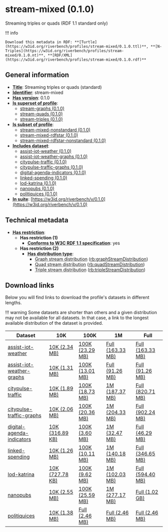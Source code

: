 # stream-mixed (0.1.0)

Streaming triples or quads (RDF 1.1 standard only)

!!! info

    Download this metadata in RDF: **[Turtle](https://w3id.org/riverbench/profiles/stream-mixed/0.1.0.ttl)**, **[N-Triples](https://w3id.org/riverbench/profiles/stream-mixed/0.1.0.nt)**, **[RDF/XML](https://w3id.org/riverbench/profiles/stream-mixed/0.1.0.rdf)**



## General information

- **<abbr title="A name given to the resource.">Title</abbr>**: Streaming triples or quads (standard)
- **<abbr title="An unambiguous reference to the resource within a given context.">Identifier</abbr>**: stream-mixed
- **<abbr title="Version tag of an artifact">Has version</abbr>**: 0.1.0
- **<abbr title="Indicates that this profile contains all datasets of the other profile">Is superset of profile</abbr>**: 
    - [stream-graphs (0.1.0)](https://w3id.org/riverbench/profiles/stream-graphs/0.1.0)
    - [stream-quads (0.1.0)](https://w3id.org/riverbench/profiles/stream-quads/0.1.0)
    - [stream-triples (0.1.0)](https://w3id.org/riverbench/profiles/stream-triples/0.1.0)
- **<abbr title="Indicates that this profile's datasets are all in the other profile">Is subset of profile</abbr>**: 
    - [stream-mixed-nonstandard (0.1.0)](https://w3id.org/riverbench/profiles/stream-mixed-nonstandard/0.1.0)
    - [stream-mixed-rdfstar (0.1.0)](https://w3id.org/riverbench/profiles/stream-mixed-rdfstar/0.1.0)
    - [stream-mixed-rdfstar-nonstandard (0.1.0)](https://w3id.org/riverbench/profiles/stream-mixed-rdfstar-nonstandard/0.1.0)
- **<abbr title="Indicates which datasets are included in the profile">Includes dataset</abbr>**: 
    - [assist-iot-weather (0.1.0)](https://w3id.org/riverbench/datasets/assist-iot-weather/0.1.0)
    - [assist-iot-weather-graphs (0.1.0)](https://w3id.org/riverbench/datasets/assist-iot-weather-graphs/0.1.0)
    - [citypulse-traffic (0.1.0)](https://w3id.org/riverbench/datasets/citypulse-traffic/0.1.0)
    - [citypulse-traffic-graphs (0.1.0)](https://w3id.org/riverbench/datasets/citypulse-traffic-graphs/0.1.0)
    - [digital-agenda-indicators (0.1.0)](https://w3id.org/riverbench/datasets/digital-agenda-indicators/0.1.0)
    - [linked-spending (0.1.0)](https://w3id.org/riverbench/datasets/linked-spending/0.1.0)
    - [lod-katrina (0.1.0)](https://w3id.org/riverbench/datasets/lod-katrina/0.1.0)
    - [nanopubs (0.1.0)](https://w3id.org/riverbench/datasets/nanopubs/0.1.0)
    - [politiquices (0.1.0)](https://w3id.org/riverbench/datasets/politiquices/0.1.0)
- **<abbr title="Indicates the benchmark suite to which a dataset or profile belongs">In suite</abbr>**: [https://w3id.org/riverbench/v/0.1.0](https://w3id.org/riverbench/v/0.1.0)

## Technical metadata

- **<abbr title="Has profile restriction. The restrictions are joined with the AND operator.">Has restriction</abbr>**: 
    - **Has restriction (1)**    
        - **<abbr title="Whether the dataset is RDF 1.1-compliant, i.e., does not use any non-standard features, like generalized triples.">Conforms to W3C RDF 1.1 specification</abbr>**: yes
    - **Has restriction (2)**    
        - **<abbr title="Indicates the type of RiverBench dataset distribution">Has distribution type</abbr>**:     
            - <abbr title="The dataset is distributed as a stream of named RDF graphs.">Graph stream distribution</abbr> ([rb:graphStreamDistribution](https://w3id.org/riverbench/schema/metadata#graphStreamDistribution))
            - <abbr title="The dataset is distributed as a stream of RDF quads.">Quad stream distribution</abbr> ([rb:quadStreamDistribution](https://w3id.org/riverbench/schema/metadata#quadStreamDistribution))
            - <abbr title="The dataset is distributed as a stream of RDF triples.">Triple stream distribution</abbr> ([rb:tripleStreamDistribution](https://w3id.org/riverbench/schema/metadata#tripleStreamDistribution))


## Download links

Below you will find links to download the profile's datasets in different lengths.

!!! warning
    Some datasets are shorter than others and a given distribution may not be available for all datasets.
    In that case, a link to the longest available distribution of the dataset is provided.

Dataset | 10K | 100K | 1M | Full
--- | --- | --- | --- | ---
[assist-iot-weather](https://w3id.org/riverbench/datasets/assist-iot-weather/0.1.0) | [10K (2.34 MB)](https://w3id.org/riverbench/datasets/assist-iot-weather/0.1.0/files/stream_10K.tar.gz) | [100K (23.29 MB)](https://w3id.org/riverbench/datasets/assist-iot-weather/0.1.0/files/stream_100K.tar.gz) | [Full (163.33 MB)](https://w3id.org/riverbench/datasets/assist-iot-weather/0.1.0/files/stream_full.tar.gz) | [Full (163.33 MB)](https://w3id.org/riverbench/datasets/assist-iot-weather/0.1.0/files/stream_full.tar.gz)
[assist-iot-weather-graphs](https://w3id.org/riverbench/datasets/assist-iot-weather-graphs/0.1.0) | [10K (1.31 MB)](https://w3id.org/riverbench/datasets/assist-iot-weather-graphs/0.1.0/files/stream_10K.tar.gz) | [100K (13.01 MB)](https://w3id.org/riverbench/datasets/assist-iot-weather-graphs/0.1.0/files/stream_100K.tar.gz) | [Full (91.26 MB)](https://w3id.org/riverbench/datasets/assist-iot-weather-graphs/0.1.0/files/stream_full.tar.gz) | [Full (91.26 MB)](https://w3id.org/riverbench/datasets/assist-iot-weather-graphs/0.1.0/files/stream_full.tar.gz)
[citypulse-traffic](https://w3id.org/riverbench/datasets/citypulse-traffic/0.1.0) | [10K (1.89 MB)](https://w3id.org/riverbench/datasets/citypulse-traffic/0.1.0/files/stream_10K.tar.gz) | [100K (18.73 MB)](https://w3id.org/riverbench/datasets/citypulse-traffic/0.1.0/files/stream_100K.tar.gz) | [1M (187.37 MB)](https://w3id.org/riverbench/datasets/citypulse-traffic/0.1.0/files/stream_1M.tar.gz) | [Full (820.71 MB)](https://w3id.org/riverbench/datasets/citypulse-traffic/0.1.0/files/stream_full.tar.gz)
[citypulse-traffic-graphs](https://w3id.org/riverbench/datasets/citypulse-traffic-graphs/0.1.0) | [10K (2.06 MB)](https://w3id.org/riverbench/datasets/citypulse-traffic-graphs/0.1.0/files/stream_10K.tar.gz) | [100K (20.36 MB)](https://w3id.org/riverbench/datasets/citypulse-traffic-graphs/0.1.0/files/stream_100K.tar.gz) | [1M (204.33 MB)](https://w3id.org/riverbench/datasets/citypulse-traffic-graphs/0.1.0/files/stream_1M.tar.gz) | [Full (902.24 MB)](https://w3id.org/riverbench/datasets/citypulse-traffic-graphs/0.1.0/files/stream_full.tar.gz)
[digital-agenda-indicators](https://w3id.org/riverbench/datasets/digital-agenda-indicators/0.1.0) | [10K (316.89 KB)](https://w3id.org/riverbench/datasets/digital-agenda-indicators/0.1.0/files/stream_10K.tar.gz) | [100K (3.60 MB)](https://w3id.org/riverbench/datasets/digital-agenda-indicators/0.1.0/files/stream_100K.tar.gz) | [1M (32.47 MB)](https://w3id.org/riverbench/datasets/digital-agenda-indicators/0.1.0/files/stream_1M.tar.gz) | [Full (46.29 MB)](https://w3id.org/riverbench/datasets/digital-agenda-indicators/0.1.0/files/stream_full.tar.gz)
[linked-spending](https://w3id.org/riverbench/datasets/linked-spending/0.1.0) | [10K (1.26 MB)](https://w3id.org/riverbench/datasets/linked-spending/0.1.0/files/stream_10K.tar.gz) | [100K (10.11 MB)](https://w3id.org/riverbench/datasets/linked-spending/0.1.0/files/stream_100K.tar.gz) | [1M (140.18 MB)](https://w3id.org/riverbench/datasets/linked-spending/0.1.0/files/stream_1M.tar.gz) | [Full (346.65 MB)](https://w3id.org/riverbench/datasets/linked-spending/0.1.0/files/stream_full.tar.gz)
[lod-katrina](https://w3id.org/riverbench/datasets/lod-katrina/0.1.0) | [10K (727.78 KB)](https://w3id.org/riverbench/datasets/lod-katrina/0.1.0/files/stream_10K.tar.gz) | [100K (9.62 MB)](https://w3id.org/riverbench/datasets/lod-katrina/0.1.0/files/stream_100K.tar.gz) | [1M (102.03 MB)](https://w3id.org/riverbench/datasets/lod-katrina/0.1.0/files/stream_1M.tar.gz) | [Full (594.40 MB)](https://w3id.org/riverbench/datasets/lod-katrina/0.1.0/files/stream_full.tar.gz)
[nanopubs](https://w3id.org/riverbench/datasets/nanopubs/0.1.0) | [10K (2.55 MB)](https://w3id.org/riverbench/datasets/nanopubs/0.1.0/files/stream_10K.tar.gz) | [100K (25.59 MB)](https://w3id.org/riverbench/datasets/nanopubs/0.1.0/files/stream_100K.tar.gz) | [1M (277.17 MB)](https://w3id.org/riverbench/datasets/nanopubs/0.1.0/files/stream_1M.tar.gz) | [Full (1.02 GB)](https://w3id.org/riverbench/datasets/nanopubs/0.1.0/files/stream_full.tar.gz)
[politiquices](https://w3id.org/riverbench/datasets/politiquices/0.1.0) | [10K (1.38 MB)](https://w3id.org/riverbench/datasets/politiquices/0.1.0/files/stream_10K.tar.gz) | [Full (2.46 MB)](https://w3id.org/riverbench/datasets/politiquices/0.1.0/files/stream_full.tar.gz) | [Full (2.46 MB)](https://w3id.org/riverbench/datasets/politiquices/0.1.0/files/stream_full.tar.gz) | [Full (2.46 MB)](https://w3id.org/riverbench/datasets/politiquices/0.1.0/files/stream_full.tar.gz)